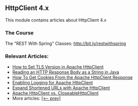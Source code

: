 ## HttpClient 4.x

This module contains articles about HttpClient 4.x

### The Course

The "REST With Spring" Classes: http://bit.ly/restwithspring

### Relevant Articles: 

- [How to Set TLS Version in Apache HttpClient](https://www.baeldung.com/apache-httpclient-tls)
- [Reading an HTTP Response Body as a String in Java](https://www.baeldung.com/java-http-response-body-as-string)
- [How To Get Cookies From the Apache HttpClient Response](https://www.baeldung.com/java-apache-httpclient-cookies)
- [Enabling Logging for Apache HttpClient](https://www.baeldung.com/apache-httpclient-enable-logging)
- [Expand Shortened URLs with Apache HttpClient](https://www.baeldung.com/apache-httpclient-expand-url)
- [Apache HttpClient vs. CloseableHttpClient](https://www.baeldung.com/apache-httpclient-vs-closeablehttpclient)
- More articles: [[<-- prev]](../httpclient)
